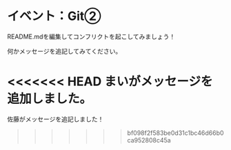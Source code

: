 # イベント：Git②
README.mdを編集してコンフリクトを起こしてみましょう！

何かメッセージを追記してみてください。

<<<<<<< HEAD
まいがメッセージを追加しました。
=======
佐藤がメッセージを追記しました！
>>>>>>> bf098f2f583be0d31c1bc46d66b0ca952808c45a
